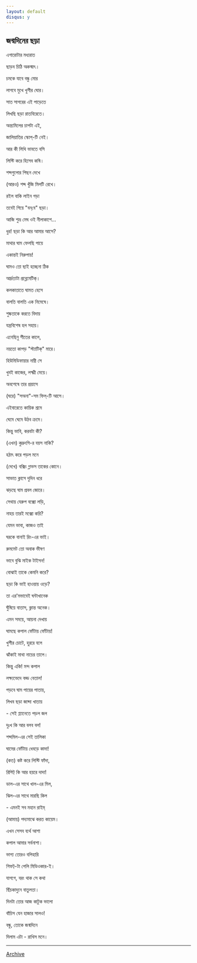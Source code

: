 ```yaml
---
layout: default
disqus: y
---
```


## জন্মদিনের ছড়া

এগারোটার মধ্যরাত

ছাড়ব চিঠি অকস্মাৎ।

চমকে যাবে বন্ধু মোর

লাগবে মুখে খুশীর ঘোর।

সাত সাগরের এই পাড়েতে

লিখছি ছড়া রাতবিরেতে।

অন্ত্যমিলের চাপটা এই,

জালিয়াতির স্কোপ্‌-টি নেই।

আর কী লিখি ভাবতে বসি

লিস্টি করে হিসেব কষি।

শব্দগুলোর পিছন দেখে

(আরও) শব্দ খুঁজি মিলটি রেখে।

রইল বাকি লাইন গড়া

তবেই গিয়ে "বন্‌বে" ছড়া।

আজি শুভ্র মেঘ ওই নীলাকাশে...

ধুর! ছড়া কি আর আমার আসে?

মাথার ঘাম ফেলছি পায়ে

একান্তই নিরুপায়!

ঘামও তো ছাই হচ্ছেনা ঠিক

আর্দ্রতাটা প্রব্লেমেটিক্‌।

কলকাতাতে ঘামত হেসে

বালতি বালতি এক নিমেষে।

শুষ্কতাকে করতে বিদায়

যন্ত্রবিশেষ হল সহায়।

এনেছিনু শীতের কালে,

নয়তো কাপড় "স্ট্যাটিক্‌" মারে।

হিউমিডিফায়ার নাম্নী সে

খুবই কাজের, লক্ষ্মী মেয়ে।

অবশেষে তার প্রয়াসে

(ঘরে) "সঅনা"-সম ফিল্‌-টি আসে।

এইবারেতে কায়িক শ্রমে

ঘেমে ঘেমে উঠব ক্রমে।

কিন্তু ভাবি, করবটা কী?

(এখন) কুদ্রুংগি-র বয়স নাকি?

হঠাৎ করে পড়ল মনে

(দেখে) বক্সিং গ্লাভস তাকের কোনে।

সাভাত ক্লাসে দুদিন ধরে

ঝড়ছে ঘাম প্রবল জোরে।

সেথায় যেরুপ বক্সো লড়ি,

নাহয় তারই মক্সো করি?

যেমন ভাবা, কাজও তাই

ঘরকে বানাই রিং-এর ভাই।

রুমমেট তো অবাক ভীষণ

ভাবে বুঝি মাইক টাইসন!

বোঝাই তাকে কেমনি করে?

ছড়া কি ভাই হাওয়ায় ওড়ে?

তা এর'মভাবেই ঘন্টাখানেক

ঘুঁষিয়ে বাতাস, ক্লান্ত অনেক।

এমন সময়ে, আয়না দেখায়

ঘামছে কপাল ফোঁটায় ফোঁটায়!

খুশীর চোটে, হুররে বলে

ঝাঁকাই মাথা নাচের তালে।

কিন্তু একি! মন্দ কপাল

লক্ষ্যভেদে বড্ড বেতাল!

পড়বে ঘাম পায়ের পাতায়,

লিখব ছড়া জাব্দা খাতায় 

\- সেই প্ল্যানেতে পড়ল জল

দুঃখ কি আর বলব বল!

শব্দমিল-এর সেই তালিকা

ঘামের ফোঁটায় ধেবড়ে কাদা!

(কত) কষ্ট করে লিস্টি ফাঁদা,

রিপিট্‌ কি আর হয়রে দাদা!

ডাল-এর সাথে খাল-এর মিল,

ঝিল-এর সাথে মারছি কিল

\- এমনই সব মহান রাইম্‌

(আমায়) পদ্যমাঝে করত কায়েম।

এখন সেসব ব্যর্থ আশা

কপাল আমার সর্বনাশা।

ভাগ্য তোরও বলিহারি

গিফট্‌-টা পেলি মিডিওকার-ই।

যাগগে, বরং থাক সে কথা

ছিঁচকাদুনে বাতুলতা।

দিনটা তোর আজ কাটুক  ভালো

বাঁচিস যেন হাজার সালও!

বন্ধু, তোকে জন্মদিনে

দিলাম এটা - রাখিস মনে।

* * *

[Archive](../archive)

